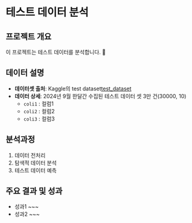 # 테스트 데이터 분석

## 프로젝트 개요
이 프로젝트는 테스트 데이터를 분석합니다. :rofl:

## 데이터 설명
- **데이터셋 출처**: Kaggle의 test dataset[test_dataset](https://www/google.com)
- **데이터 상세**: 2024년 9월 한달간 수집된 테스트 데이터 셋 3만 건(30000, 10)
  - `coli1` : 컬럼1
  - `coli2` : 컬럼2
  - `coli3` : 컬럼3

## 분석과정
1. 데이터 전처리
2. 탐색적 데이터 분석
3. 테스트 데이터 예측

## 주요 결과 및 성과
- 성과1 ~~~
- 성과2 ~~~
